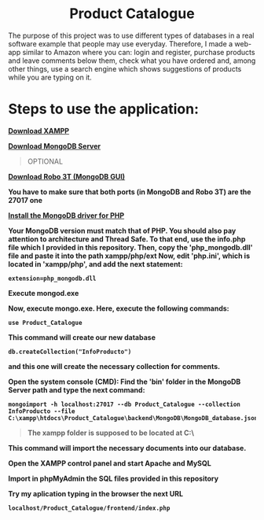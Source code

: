 <h1 align="center"> Product Catalogue </h1>

The purpose of this project was to use different types of databases in a real software example that people may use everyday.
Therefore, I made a web-app similar to Amazon where you can: login and register, purchase products and leave comments below them, check what you have ordered and, among other things, use a search engine which shows suggestions of products while you are typing on it.

# Steps to use the application:
 
[<b>Download XAMPP</b>](https://www.apachefriends.org/es/download.html)

[<b>Download MongoDB Server</b>](https://www.mongodb.com/download-center/community)

> OPTIONAL

[<b> Download Robo 3T (MongoDB GUI)<b>](https://robomongo.org/download)
  
You have to make sure that both ports (in MongoDB and Robo 3T) are the 27017 one
  

[<b>Install the MongoDB driver for PHP</b>](https://pecl.php.net/package/mongodb/1.5.3/windows)

Your MongoDB version must match that of PHP. You should also pay attention to architecture and Thread Safe.
To that end, use the info.php file which I provided in this repository.
Then, copy the 'php_mongodb.dll' file and paste it into the path xampp/php/ext 
Now, edit 'php.ini', which is located in 'xampp/php', and add the next statement:
```
extension=php_mongodb.dll
```

<b>Execute mongod.exe</b>

<b>Now, execute mongo.exe. </b>
Here, execute the following commands:
```
use Product_Catalogue
```
This command will create our new database
```
db.createCollection("InfoProducto")
```
and this one will create the necessary collection for comments.

<b>Open the system console (CMD): </b>
Find the 'bin' folder in the MongoDB Server path and type the next command:
```
mongoimport -h localhost:27017 --db Product_Catalogue --collection InfoProducto --file C:\xampp\htdocs\Product_Catalogue\backend\MongoDB\MongoDB_database.json
```
> The xampp folder is supposed to be located at C:\

This command will import the necessary documents into our database.

<b>Open the XAMPP control panel and start Apache and MySQL</b>

<b>Import in phpMyAdmin the SQL files provided in this repository</b>

<b>Try my aplication typing in the browser the next URL</b>
```
localhost/Product_Catalogue/frontend/index.php
```

